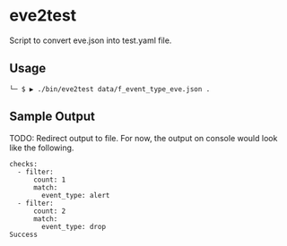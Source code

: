 # eve2test
Script to convert eve.json into test.yaml file.

## Usage
```
└─ $ ▶ ./bin/eve2test data/f_event_type_eve.json .
```

## Sample Output
TODO: Redirect output to file. For now, the output on console would look like
the following.

```
checks:
  - filter:
      count: 1
      match:
        event_type: alert
  - filter:
      count: 2
      match:
        event_type: drop
Success
```
